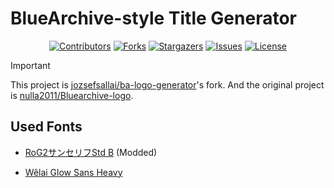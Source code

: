 # BlueArchive-style Title Generator

<!-- project badges -->
<span align="center">

[![Contributors][contributors-shield]][contributors-url]
[![Forks][forks-shield]][forks-url]
[![Stargazers][stars-shield]][stars-url]
[![Issues][issues-shield]][issues-url]
[![License][license-shield]][license-url]

</span>

> [!IMPORTANT]
> This project is [jozsefsallai/ba-logo-generator](https://github.com/jozsefsallai/ba-logo-generator/tree/feature/more-customization)'s fork. And the original project is [nulla2011/Bluearchive-logo](https://github.com/nulla2011/Bluearchive-logo).

## Used Fonts

* [RoG2サンセリフStd B](https://www.morisawa.co.jp/fonts/specimen/1646) (Modded)

* [Wêlai Glow Sans Heavy](https://github.com/welai/glow-sans)

<!-- links -->
[contributors-shield]: https://img.shields.io/github/contributors/LateDreamXD/ba-title-generator.svg?style=flat-square

[contributors-url]: https://github.com/LateDreamXD/ba-title-generator/graphs/contributors

[forks-shield]: https://img.shields.io/github/forks/LateDreamXD/ba-title-generator.svg?style=flat-square

[forks-url]: https://github.com/LateDreamXD/ba-title-generator/network/members

[stars-shield]: https://img.shields.io/github/stars/LateDreamXD/ba-title-generator.svg?style=flat-square

[stars-url]: https://github.com/LateDreamXD/ba-title-generator/stargazers

[issues-shield]: https://img.shields.io/github/issues/LateDreamXD/ba-title-generator.svg?style=flat-square

[issues-url]: https://img.shields.io/github/issues/LateDreamXD/ba-title-generator.svg

[license-shield]: https://img.shields.io/github/license/LateDreamXD/ba-title-generator.svg?style=flat-square

[license-url]: https://github.com/LateDreamXD/ba-title-generator/blob/main/LICENSE
